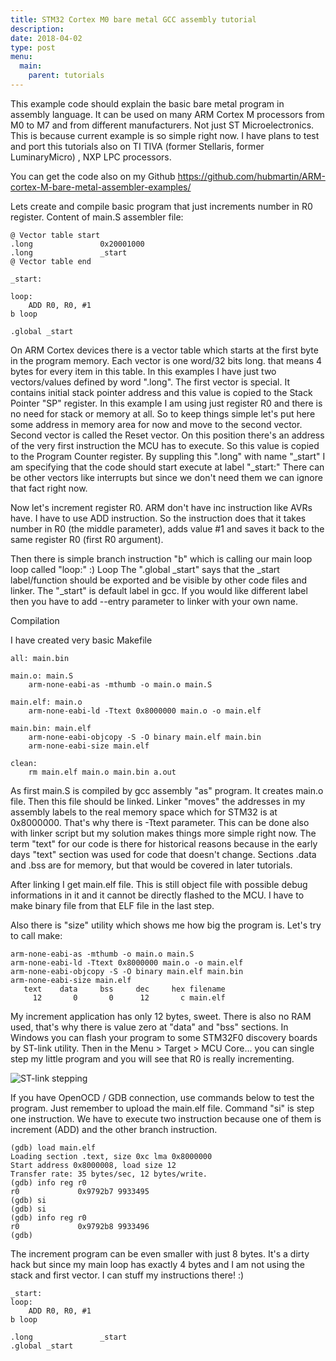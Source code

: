 ```yaml
---
title: STM32 Cortex M0 bare metal GCC assembly tutorial
description:
date: 2018-04-02
type: post
menu:
  main:
    parent: tutorials
---
```


This example code should explain the basic bare metal program in assembly language. It can be used on many ARM Cortex M processors from M0 to M7 and from different manufacturers. Not just ST Microelectronics. This is because current example is so simple right now. I have plans to test and port this tutorials also on TI TIVA (former Stellaris, former LuminaryMicro) , NXP LPC processors.

<!--more-->

You can get the code also on my Github
https://github.com/hubmartin/ARM-cortex-M-bare-metal-assembler-examples/

Lets create and compile basic program that just increments number in R0 register.
Content of main.S assembler file:

```
@ Vector table start
.long               0x20001000                     
.long               _start
@ Vector table end

_start:

loop:
    ADD R0, R0, #1
b loop
   
.global _start
```

On ARM Cortex devices there is a vector table which starts at the first byte in the program memory. Each vector is one word/32 bits long. that means 4 bytes for every item in this table. In this examples I have just two vectors/values defined by word ".long".
The first vector is special. It contains initial stack pointer address and this value is copied to the Stack Pointer "SP" register. In this example I am using just register R0 and there is no need for stack or memory at all. So to keep things simple let's put here some address in memory area for now and move to the second vector.
Second vector is called the Reset vector. On this position there's an address of the very first instruction the MCU has to execute. So this value is copied to the Program Counter register. By suppling this ".long" with name "_start" I am specifying that the code should start execute at label "_start:"
There can be other vectors like interrupts but since we don't need them we can ignore that fact right now.

Now let's increment register R0. ARM don't have inc instruction like AVRs have. I have to use ADD instruction. So the instruction does that it takes number in R0 (the middle parameter), adds value #1 and saves it back to the same register R0 (first R0 argument).

Then there is simple branch instruction "b" which is calling our main loop loop called "loop:" :) Loop
The ".global _start" says that the _start label/function should be exported and be visible by other code files and linker. The "_start" is default label in gcc. If you would like different label then you have to add --entry parameter to linker with your own name.

Compilation

I have created very basic Makefile

```
all: main.bin

main.o: main.S
    arm-none-eabi-as -mthumb -o main.o main.S

main.elf: main.o
    arm-none-eabi-ld -Ttext 0x8000000 main.o -o main.elf
   
main.bin: main.elf   
    arm-none-eabi-objcopy -S -O binary main.elf main.bin
    arm-none-eabi-size main.elf
   
clean:
    rm main.elf main.o main.bin a.out
```

As first main.S is compiled by gcc assembly "as" program. It creates main.o file. Then this file should be linked. Linker "moves" the addresses in my assembly labels to the real memory space which for STM32 is at 0x8000000. That's why there is -Ttext parameter. This can be done also with linker script but my solution makes things more simple right now. The term "text" for our code is there for historical reasons because in the early days "text" section was used for code that doesn't change. Sections .data and .bss are for memory, but that would be covered in later tutorials.

After linking I get main.elf file. This is still object file with possible debug informations in it and it cannot be directly flashed to the MCU.
I have to make binary file from that ELF file in the last step.

Also there is "size" utility which shows me how big the program is. Let's try to call make:

```
arm-none-eabi-as -mthumb -o main.o main.S
arm-none-eabi-ld -Ttext 0x8000000 main.o -o main.elf
arm-none-eabi-objcopy -S -O binary main.elf main.bin
arm-none-eabi-size main.elf
   text    data     bss     dec     hex filename
     12       0       0      12       c main.elf
```

My increment application has only 12 bytes, sweet. There is also no RAM used, that's why there is value zero at "data" and "bss" sections.
In Windows you can flash your program to some STM32F0 discovery boards by ST-link utility. Then in the Menu > Target > MCU Core... you can single step my little program and you will see that R0 is really incrementing.

![ST-link stepping](stlink-step.png)

If you have OpenOCD / GDB connection, use commands below to test the program. Just remember to upload the main.elf file. Command "si" is step one instruction. We have to execute two instruction because one of them is increment (ADD) and the other branch instruction.
```
(gdb) load main.elf
Loading section .text, size 0xc lma 0x8000000
Start address 0x8000008, load size 12
Transfer rate: 35 bytes/sec, 12 bytes/write.
(gdb) info reg r0
r0             0x9792b7 9933495
(gdb) si
(gdb) si
(gdb) info reg r0
r0             0x9792b8 9933496
(gdb)
```

The increment program can be even smaller with just 8 bytes. It's a dirty hack but since my main loop has exactly 4 bytes and I am not using the stack and first vector. I can stuff my instructions there! :)
```
_start:
loop:
    ADD R0, R0, #1
b loop

.long               _start 
.global _start
```